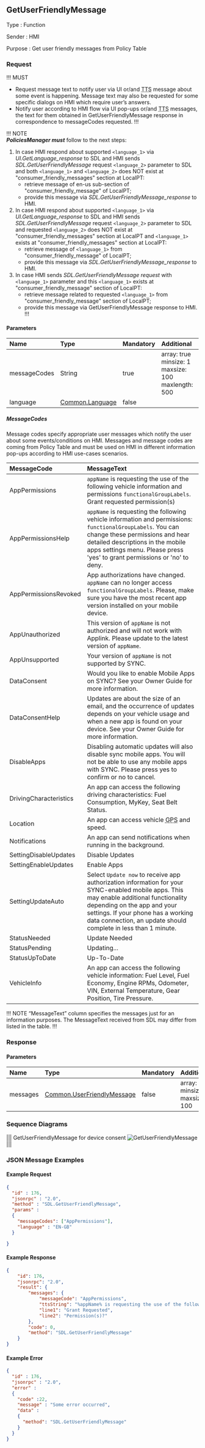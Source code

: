 ## GetUserFriendlyMessage

Type
: Function

Sender
: HMI

Purpose
: Get user friendly messages from Policy Table

### Request

!!! MUST
* Request message text to notify user via UI or/and <abbr title="Text To Speech">TTS</abbr> message about some event is happening. Message text may also be requested for some specific dialogs on HMI which require user’s answers.  
* Notify user according to HMI flow via UI pop-ups or/and <abbr title="Text To Speech">TTS</abbr> messages, the text for them obtained in GetUserFriendlyMessage response in correspondence to messageCodes requested.
!!!

!!! NOTE    
_**PoliciesManager must**_ follow to the next steps:   
1. In case HMI respond about supported `<language_1>` via _UI.GetLanguage_response_ to SDL
and HMI sends _SDL.GetUserFriendlyMessage_ request `<language_2>` parameter to SDL and both `<language_1>` and `<language_2>` does NOT exist at "consumer_friendly_messages" section at LocalPT:   
    - retrieve message of en-us sub-section of "consumer_friendly_message" of LocalPT;   
    - provide this message via _SDL.GetUserFriendlyMessage_response_ to HMI.   
2. In case HMI respond about supported `<language_1>` via _UI.GetLanguage_response_ to SDL and HMI sends _SDL.GetUserFriendlyMessage_ request `<language_2>` parameter to SDL and requested `<language_2>` does NOT exist at "consumer_friendly_messages" section at LocalPT
and `<language_1>` exists at "consumer_friendly_messages" section at LocalPT:   
    - retrieve message of `<language_1>` from "consumer_friendly_message" of LocalPT;
    - provide this message via _SDL.GetUserFriendlyMessage_response_ to HMI.   
3. In case HMI sends _SDL.GetUserFriendlyMessage request_ with `<language_1>` parameter and this `<language_1>` exists at "consumer_friendly_message" section of LocalPT:   
    - retrieve message related to requested `<language_1>` from "consumer_friendly_message" section of LocalPT;   
    - provide this message via GetUserFriendlyMessage response to HMI.   
!!!

#### Parameters

|Name|Type|Mandatory|Additional|
|:---|:---|:--------|:---------|
|messageCodes|String|true|array: true<br>minsize: 1<br>maxsize: 100<br>maxlength: 500|
|language|[Common.Language](../../common/enums/#language)|false||

##### MessageCodes   

Message codes specify appropriate user messages which notify the user about some events/conditions on HMI. Messages and message codes are coming from Policy Table and must be used on HMI in different information pop-ups according to HMI use-cases scenarios.

|MessageCode|MessageText|
|:---|:---------|
|AppPermissions|`appName` is requesting the use of the following vehicle information and permissions `functionalGroupLabels`. Grant requested permission(s)|
|AppPermissionsHelp|`appName` is requesting the following vehicle information and permissions: `functionalGroupLabels`. You can change these permissions and hear detailed descriptions in the mobile apps settings menu. Please press 'yes' to grant permissions or 'no' to deny.|
|AppPermissionsRevoked|App authorizations have changed. `appName` can no longer access `functionalGroupLabels`. Please, make sure you have the most recent app version installed on your mobile device.|
|AppUnauthorized|This version of `appName` is not authorized and will not work with Applink. Please update to the latest version of `appName`.|
|AppUnsupported|Your version of `appName` is not supported by SYNC.|
|DataConsent|Would you like to enable Mobile Apps on SYNC? See your Owner Guide for more information.|
|DataConsentHelp|Updates are about the size of an email, and the occurrence of updates depends on your vehicle usage and when a new app is found on your device. See your Owner Guide for more information.|
|DisableApps|Disabling automatic updates will also disable sync mobile apps. You will not be able to use any mobile apps with SYNC. Please press yes to confirm or no to cancel.|
|DrivingCharacteristics|An app can access the following driving characteristics: Fuel Consumption, MyKey, Seat Belt Status.|
|Location|An app can access vehicle <abbr title="Global Positioning System">GPS</abbr> and speed.|
|Notifications|An app can send notifications when running in the background.|
|SettingDisableUpdates|Disable Updates|
|SettingEnableUpdates|Enable Apps|
|SettingUpdateAuto|Select `Update now` to receive app authorization information for your SYNC-enabled mobile apps. This may enable additional functionality depending on the app and your settings. If your phone has a working data connection, an update should complete in less than 1 minute.|
|StatusNeeded|Update Needed|
|StatusPending|Updating...|
|StatusUpToDate|Up-To-Date|
|VehicleInfo|An app can access the following vehicle information: Fuel Level, Fuel Economy, Engine RPMs, Odometer, VIN, External Temperature, Gear Position, Tire Pressure.|

!!! NOTE
“MessageText” column specifies the messages just for an information purposes. The MessageText received from SDL may differ from listed in the table.
!!!

### Response

#### Parameters

|Name|Type|Mandatory|Additional|
|:---|:---|:--------|:---------|
|messages|[Common.UserFriendlyMessage](../../common/structs/#userfriendlymessage)|false|array: true<br>minsize: 1<br>maxsize: 100| 

### Sequence Diagrams

|||
GetUserFriendlyMessage for device consent
![GetUserFriendlyMessage](./assets/GetUserFriendlyMessage.png)
|||

### JSON Message Examples

#### Example Request

```json
{
  "id" : 176,
  "jsonrpc" : "2.0",
  "method" : "SDL.GetUserFriendlyMessage",
  "params" :
  {
    "messageCodes": ["AppPermissions"],
    "language" : "EN-GB"
  }

}
```

#### Example Response

```json
{
	"id": 176,
	"jsonrpc": "2.0",
	"result": {
		"messages": {
			"messageCode": "AppPermissions",
			"ttsString": "%appName% is requesting the use of the following ....",
			"line1": "Grant Requested",
			"line2": "Permission(s)?"
		},
		"code": 0,
		"method": "SDL.GetUserFriendlyMessage"
	}
}
```

#### Example Error

```json
{
  "id" : 176,
  "jsonrpc" : "2.0",
  "error" :
  {
    "code" :22,
    "message" : "Some error occurred",
    "data" :
    {
      "method": "SDL.GetUserFriendlyMessage"
    }
  }
}
```
